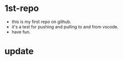 # 1st-repo
- this is my first repo on github.
- it's a test for pushing and pulling to and from vscode.
- have fun.

# update
